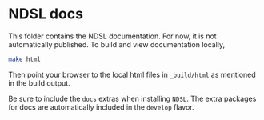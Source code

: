 # NDSL docs

This folder contains the NDSL documentation. For now, it is not automatically published. To build and view documentation locally,

```bash
make html
```

Then point your browser to the local html files in `_build/html` as mentioned in the build output.

Be sure to include the `docs` extras when installing `NDSL`. The extra packages for docs are automatically included in the `develop` flavor.
